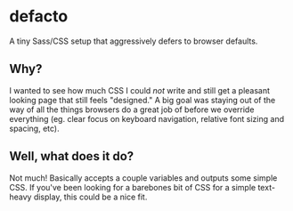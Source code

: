 # defacto
A tiny Sass/CSS setup that aggressively defers to browser defaults.

## Why?
I wanted to see how much CSS I could *not* write and still get a
pleasant looking page that still feels "designed." A big goal was 
staying out of the way of all the things browsers do a great job
of before we override everything (eg. clear focus on keyboard
navigation, relative font sizing and spacing, etc).

## Well, what does it do?
Not much! Basically accepts a couple variables and outputs some 
simple CSS. If you've been looking for a barebones bit of CSS for
a simple text-heavy display, this could be a nice fit.